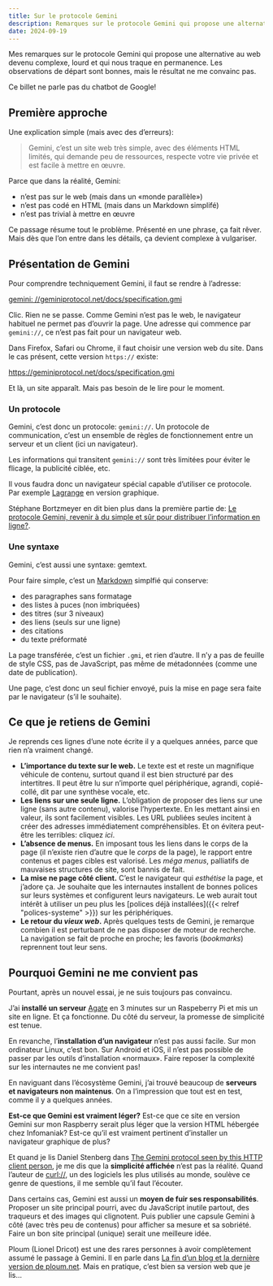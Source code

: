 ```yaml
---
title: Sur le protocole Gemini
description: Remarques sur le protocole Gemini qui propose une alternative simple et légère au web. Les constats sont bons, mais la réponse n’est pas la bonne.
date: 2024-09-19
---
```


Mes remarques sur le protocole Gemini qui propose une alternative au web devenu complexe, lourd et qui nous traque en permanence.
Les observations de départ sont bonnes, mais le résultat ne me convainc pas.

Ce billet ne parle pas du chatbot de Google!

## Première approche

Une explication simple (mais avec des d’erreurs):

> Gemini, c’est un site web très simple, avec des éléments HTML limités, qui demande peu de ressources, respecte votre vie privée et est facile à mettre en œuvre.

Parce que dans la réalité, Gemini:

- n’est pas sur le web (mais dans un «monde parallèle»)
- n’est pas codé en HTML (mais dans un Markdown simplifé)
- n’est pas trivial à mettre en œuvre

Ce passage résume tout le problème.
Présenté en une phrase, ça fait rêver.
Mais dès que l’on entre dans les détails, ça devient complexe à vulgariser.

## Présentation de Gemini

Pour comprendre techniquement Gemini, il faut se rendre à l’adresse: 

[gemini: //geminiprotocol.net/docs/specification.gmi](gemini://geminiprotocol.net/docs/specification.gmi)

Clic.
Rien ne se passe.
Comme Gemini n’est pas le web, le navigateur habituel ne permet pas d’ouvrir la page.
Une adresse qui commence par `gemini://`, ce n’est pas fait pour un navigateur web.

Dans Firefox, Safari ou Chrome, il faut choisir une version web du site.
Dans le cas présent, cette version `https://` existe:

https://geminiprotocol.net/docs/specification.gmi

Et là, un site apparaît.
Mais pas besoin de le lire pour le moment.

### Un protocole

Gemini, c’est donc un protocole: `gemini://`.
Un protocole de communication, c’est un ensemble de règles de fonctionnement entre un serveur et un client (ici un navigateur).

Les informations qui transitent `gemini://` sont très limitées pour éviter le flicage, la publicité ciblée, etc.

Il vous faudra donc un navigateur spécial capable d’utiliser ce protocole.
Par exemple [Lagrange](https://gmi.skyjake.fi/lagrange/) en version graphique.

Stéphane Bortzmeyer en dit bien plus dans la première partie de: [Le protocole Gemini, revenir à du simple et sûr pour distribuer l’information en ligne?](https://www.bortzmeyer.org/gemini.html).

### Une syntaxe

Gemini, c’est aussi une syntaxe: gemtext.

Pour faire simple, c’est un [Markdown](https://commonmark.org/) simplfié qui conserve:

- des paragraphes sans formatage
- des listes à puces (non imbriquées)
- des titres (sur 3 niveaux)
- des liens (seuls sur une ligne)
- des citations
- du texte préformaté

La page transférée, c’est un fichier `.gmi`, et rien d’autre.
Il n’y a pas de feuille de style CSS, pas de JavaScript, pas même de métadonnées (comme une date de publication).

Une page, c’est donc un seul fichier envoyé, puis la mise en page sera faite par le navigateur (s’il le souhaite).

## Ce que je retiens de Gemini

Je reprends ces lignes d’une note écrite il y a quelques années, parce que rien n’a vraiment changé.

- **L’importance du texte sur le web.**
  Le texte est et reste un magnifique véhicule de contenu, surtout quand il est bien structuré par des intertitres.
  Il peut être lu sur n’importe quel périphérique, agrandi, copié-collé, dit par une synthèse vocale, etc.
- **Les liens sur une seule ligne.**
  L’obligation de proposer des liens sur une ligne (sans autre contenu), valorise l’hypertexte.
  En les mettant ainsi en valeur, ils sont facilement visibles.
  Les URL publiées seules incitent à créer des adresses immédiatement compréhensibles.
  Et on évitera peut-être les terribles: cliquez *ici*.
- **L’absence de menus.**
  En imposant tous les liens dans le corps de la page (il n’existe rien d’autre que le *corps* de la page), le rapport entre contenus et pages cibles est valorisé.
  Les *méga menus*, palliatifs de mauvaises structures de site, sont bannis de fait.
- **La mise ne page côté client.**
  C’est le navigateur qui *esthétise* la page, et j’adore ça.
  Je souhaite que les internautes installent de bonnes polices sur leurs systèmes et configurent leurs navigateurs.
  Le web aurait tout intérêt à utiliser un peu plus les [polices déjà installées]({{< relref "polices-systeme" >}}) sur les périphériques.
- **Le retour du *vieux web*.**
  Après quelques tests de Gemini, je remarque combien il est perturbant de ne pas disposer de moteur de recherche.
  La navigation se fait de proche en proche; les favoris (*bookmarks*) reprennent tout leur sens.

## Pourquoi Gemini ne me convient pas

Pourtant, après un nouvel essai, je ne suis toujours pas convaincu.

J’ai **installé un serveur** [Agate](https://github.com/mbrubeck/agate) en 3 minutes sur un Raspeberry Pi et mis un site en ligne.
Et ça fonctionne.
Du côté du serveur, la promesse de simplicité est tenue.

En revanche, l’**installation d’un navigateur** n’est pas aussi facile.
Sur mon ordinateur Linux, c’est bon.
Sur Android et iOS, il n’est pas possible de passer par les outils d’installation «normaux».
Faire reposer la complexité sur les internautes ne me convient pas!

En naviguant dans l’écosystème Gemini, j’ai trouvé beaucoup de **serveurs et navigateurs non maintenus**.
On a l’impression que tout est en test, comme il y a quelques années.

**Est-ce que Gemini est vraiment léger?**
Est-ce que ce site en version Gemini sur mon Raspberry serait plus léger que la version HTML hébergée chez Infomaniak?
Est-ce qu’il est vraiment pertinent d’installer un navigateur graphique de plus?

Et quand je lis Daniel Stenberg dans [The Gemini protocol seen by this HTTP client person](https://daniel.haxx.se/blog/2023/05/28/the-gemini-protocol-seen-by-this-http-client-person/), je me dis que la **simplicité affichée** n’est pas la réalité.
Quand l’auteur de [curl://](https://curl.se/), un des logiciels les plus utilisés au monde, soulève ce genre de questions, il me semble qu’il faut l’écouter.

Dans certains cas, Gemini est aussi un **moyen de fuir ses responsabilités**.
Proposer un site principal pourri, avec du JavaScript inutile partout, des traqueurs et des images qui clignotent.
Puis publier une capsule Gemini à côté (avec très peu de contenus) pour afficher sa mesure et sa sobriété.
Faire un bon site principal (unique) serait une meilleure idée.

Ploum (Lionel Dricot) est une des rares personnes à avoir complètement assumé le passage à Gemini.
Il en parle dans [La fin d’un blog et la dernière version de ploum.net](https://ploum.net/2022-12-04-fin-du-blog-et-derniere-version.html).
Mais en pratique, c’est bien sa version web que je lis…
